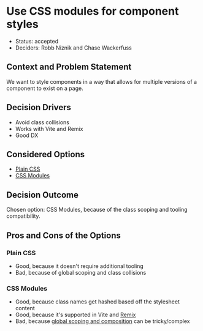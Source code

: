 # Use CSS modules for component styles

- Status: accepted
- Deciders: Robb Niznik and Chase Wackerfuss

## Context and Problem Statement

We want to style components in a way that allows for multiple versions of a component to exist on a page.

## Decision Drivers

- Avoid class collisions
- Works with Vite and Remix
- Good DX

## Considered Options

- [Plain CSS](https://developer.mozilla.org/en-US/docs/Web/CSS)
- [CSS Modules](https://github.com/css-modules/css-modules)

## Decision Outcome

Chosen option: CSS Modules, because of the class scoping and tooling compatibility.

## Pros and Cons of the Options

### Plain CSS

- Good, because it doesn't require additional tooling
- Bad, because of global scoping and class collisions

### CSS Modules

- Good, because class names get hashed based off the stylesheet content
- Good, because it's supported in Vite and [Remix](https://remix.run/docs/en/main/guides/styling#css-modules)
- Bad, because [global scoping and composition](https://github.com/css-modules/css-modules#exceptions) can be tricky/complex
